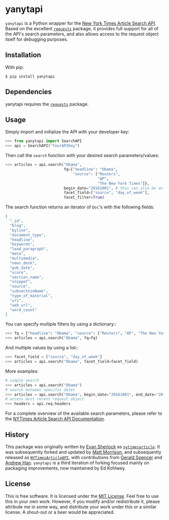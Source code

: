 # yanytapi

`yanytapi` is a Python wrapper for the [New York Times Article Search API][1]. Based on the excellent [`requests`][12] package, it provides full support for all of the API's search parameters, and also allows access to the request object itself for debugging purposes.
  

## Installation

With pip:

    $ pip install yanytapi


## Dependencies

yanytapi requires the [`requests`][2] package.


## Usage

Simply import and initialize the API with your developer key:

```python
>>> from yanytapi import SearchAPI
>>> api = SearchAPI("YourAPIKey")
```

Then call the `search` function with your desired search parameters/values:

```python
>>> articles = api.search("Obama", 
                          fq={"headline": "Obama", 
                              "source": ["Reuters", 
                                         "AP", 
                                         "The New York Times"]}, 
                          begin_date="20161001", # this can also be an int
                          facet_field=["source", "day_of_week"], 
                          facet_filter=True)
```

The search function returns an iterator of `Doc`'s with the following fields:
```json
[
  "_id",
  "blog",
  "byline",
  "document_type",
  "headline",
  "keywords",
  "lead_paragraph",
  "meta",
  "multimedia",
  "news_desk",
  "pub_date",
  "score",
  "section_name",
  "snippet",
  "source",
  "subsectoinName",
  "type_of_material",
  "uri",
  "web_url",
  "word_count"
]
```

You can specify multiple filters by using a dictionary::

```python
>>> fq = {"headline": "Obama", "source": ["Reuters", "AP", "The New York Times"]}
>>> articles = api.search("Obama", fq=fq)
```

And multiple values by using a list::

```python
>>> facet_field = ["source", "day_of_week"]
>>> articles = api.search("Obama", facet_field=facet_field)
```

More examples:

```python
# simple search
>>> articles = api.search("Obama")
# search between specific dates
>>> articles = api.search("Obama", begin_date="20161001", end_date="20161020", page=2)
# access most recent request object
>>> headers = api.req.headers
```

For a complete overview of the available search parameters, please refer to the [NYTimes Article Search API Documentation][4].


## History

This package was originally written by [Evan Sherlock][5] as [`nytimesarticle`][6]. It was subsequently forked and updated by [Matt Morrison][7], and subsequently released as [`NYTimesArticleAPI`][8], with contributions from [Gerald Spencer][9] and [Andrew Han][10]. `yanytapi` is a third iteration of forking focused mainly on packaging improvements, now maintained by Ed Kohlwey.


## License

This is free software. It is licensed under the [MIT License][11]. Feel free to use this in your own work. However, if you modify and/or redistribute it, please attribute me in some way, and distribute your work under this or a similar license. A shout-out or a beer would be appreciated.



  [1]: https://developer.nytimes.com/article_search_v2.json
  [2]: https://pypi.python.org/pypi/requests
  [3]: https://pypi.python.org/pypi/setuptools
  [4]: http://developer.nytimes.com/docs/read/article_SearchAPI_v2
  [5]: https://github.com/evansherlock
  [6]: https://github.com/evansherlock/nytimesarticle
  [7]: https://github.com/MattDMo
  [8]: https://pypi.python.org/pypi/yanytapi
  [9]: https://github.com/Geethree
  [10]: https://github.com/handrew
  [11]: http://opensource.org/licenses/MIT
  [12]: http://docs.python-requests.org
